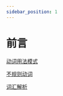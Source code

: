 ```yaml
---
sidebar_position: 1
---
```


# 前言

[动词用法模式](./动词/用法模式.md)

[不规则动词](./动词/不规则动词.md)

[词汇解析](./其他/词汇解析.md)
